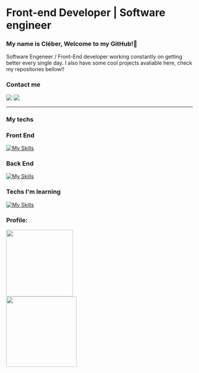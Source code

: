 ﻿

 # Front-end Developer | Software engineer

 ### My name is Cléber, Welcome to my GitHub!👋

Software Engeneer / Front-End developer working constantly on getting better every single day. I also have some cool projects avaliable here, check my repositories bellow!! 


### Contact me 
<a href="https://www.linkedin.com/in/cleber-severo/" target="_blank"><img src="https://img.shields.io/badge/-LinkedIn-%230077B5?style=for-the-badge&logo=linkedin&logoColor=white" target="_blank"></a>
<a href="mailto:clebersevero1998@gmail.com"><img src="https://img.shields.io/badge/Gmail-D14836?style=for-the-badge&logo=gmail&logoColor=white" target="_blank"></a>
<br>

---

### My techs
### Front End
[![My Skills](https://skillicons.dev/icons?i=react,redux,ts,sass,bootstrap,materialui,tailwind)](https://skillicons.dev) 
<br>
### Back End
[![My Skills](https://skillicons.dev/icons?i=nodejs,express,ts,mysql,git,github)](https://skillicons.dev) 
<br>

### Techs I'm learning
[![My Skills](https://skillicons.dev/icons?i=next,nest,jest,docker)](https://skillicons.dev)
 <br>

### Profile:

 <img style="display: block" height="180em" src="https://github-readme-stats-git-masterrstaa-rickstaa.vercel.app/api?username=Cleber-severo&&show_icons=true&theme=radical"/>
 <img height="190em" src="https://github-readme-stats-git-masterrstaa-rickstaa.vercel.app/api/top-langs/?username=Cleber-severo&layout=compact&langs_count=7&theme=radical"/>


